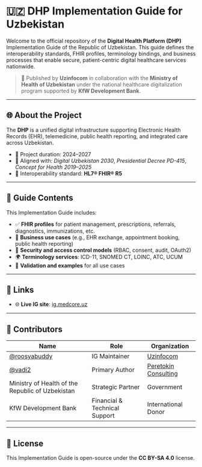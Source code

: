 # 🇺🇿 DHP Implementation Guide for Uzbekistan

Welcome to the official repository of the **Digital Health Platform (DHP)** Implementation Guide of the Republic of Uzbekistan. This guide defines the interoperability standards, FHIR profiles, terminology bindings, and business processes that enable secure, patient-centric digital healthcare services nationwide.

> 📌 Published by **Uzinfocom** in collaboration with the **Ministry of Health of Uzbekistan** under the national healthcare digitalization program supported by **KfW Development Bank**.


---

## 🌐 About the Project

The **DHP** is a unified digital infrastructure supporting Electronic Health Records (EHR), telemedicine, public health reporting, and integrated care across Uzbekistan.

* 📅 Project duration: 2024–2027
* 🧭 Aligned with: *Digital Uzbekistan 2030*, *Presidential Decree PD-415*, *Concept for Health 2019–2025*
* 🔗 Interoperability standard: **HL7® FHIR® R5**


---

## 📘 Guide Contents

This Implementation Guide includes:

* ✅ **FHIR profiles** for patient management, prescriptions, referrals, diagnostics, immunizations, etc.
* 🏥 **Business use cases** (e.g., EHR exchange, appointment booking, public health reporting)
* 🔐 **Security and access control models** (RBAC, consent, audit, OAuth2)
* 🌍 **Terminology services**: ICD-11, SNOMED CT, LOINC, ATC, UCUM
* 🧪 **Validation and examples** for all use cases


---

## 🔗 Links

* 🌐 **Live IG site**: [ig.medcore.uz](https://ig.medcore.uz)


---

## 👥 Contributors

| Name                                             | Role                          | Organization                      |
|--------------------------------------------------|-------------------------------|-----------------------------------|
| [@roosyabuddy](https://github.com/roosyabuddy)   | IG Maintainer                 | [Uzinfocom](https://uzinfocom.uz) |
| [@vadi2](https://github.com/vadi2)               | Primary Author                | [Peretokin Consulting](https://vadimperetok.in) |
| Ministry of Health of the Republic of Uzbekistan | Strategic Partner             | Government                        |
| KfW Development Bank                             | Financial & Technical Support | International Donor               |

---

## 📜 License

This Implementation Guide is open-source under the **CC BY-SA 4.0** license.
